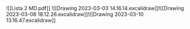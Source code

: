 ![[Lista 2 MD.pdf]]
![[Drawing 2023-03-03 14.16.14.excalidraw]]![[Drawing 2023-03-08 18.12.26.excalidraw]]![[Drawing 2023-03-10 13.16.47.excalidraw]]